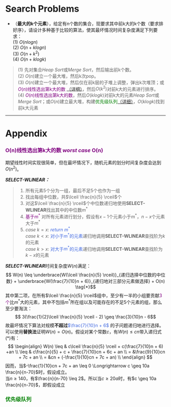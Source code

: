<script type="text/x-mathjax-config">
  MathJax.Hub.Config({
    tex2jax: {
      inlineMath: [ ['$','$'], ["\\(","\\)"] ],
      processEscapes: true
    }
  });
</script>
<script src="https://cdn.mathjax.org/mathjax/latest/MathJax.js?config=TeX-AMS-MML_HTMLorMML" type="text/javascript"></script>

# Search Problems
- （**最大的k个元素**），给定有n个数的集合，现要求其中前k大的k个数（要求排好序），请设计多种基于比较的算法，使其最坏情况时间复杂度满足下列要求：<br>(1) $O(nlogn)$ <br> (2) $O(n+klogn)$ <br> (3) $O(n+k^2)$ <br> (4) $O(n+klogk)$ 

> (1) 先对集合*Heap Sort*或*Merge Sort*，然后输出前k个数。<br>
> (2) $O(n)$建立一个最大堆，然后k次pop。<br>
> (3) $O(n)$建立一个最大堆，然后仅在前k层的子堆上调整，弹出k次堆顶；或<font color="purple">$O(n)$线性选出第k大的数</font> [（详细）](#-on线性选出第k大的数-worst-case-on--)，然后$O(k^2)$对前k大的元素进行排序。<br>
> (4) <font color="purple">$O(n)$线性选出第k大的数</font>，然后$O(klogk)$对前k大的元素*Heap Sort*或*Merge Sort*；或$O(n)$建立最大堆，构建<font color="green">优先级队列[（详细）](#优先级队列-)</font>，$O(klogk)$找到前k大元素

---

# Appendix

### <font color="purple"> O(n)线性选出第k大的数 *worst case* O(n)  </font>

期望线性时间实现很简单，但在最坏情况下，随机元素的划分时间复杂度会达到$O(n^2)$。<br>

***SELECT-WLINEAR：*** <br>

> 1.  所有元素5个分为一组，最后不足5个也作为一组<br>
> 2.  找出每组中位数，共$\lceil \frac{n}{5} \rceil$个
> 3.  对这$\lceil \frac{n}{5} \rceil$个中位数递归地使用**SELECT-WLINEAR**找出其中的中位数$m^*$ <br>
> 4.  <font color="purple">基于$m^*$ </font>对所有元素进行划分，假设有$x-1$个元素小于$m^*$，$n-x$个元素大于$m^*$ <br>
> 5.  *case* $k = x$: <font color="RoyalBlue">*return* $m^*$ </font> <br>
>    *case* $k < x$: <font color="RoyalBlue">对小于$m^*$的元素</font>递归地调用**SELECT-WLINEAR**查找阶为$k$的元素 <br>
>    *case* $k > x$: <font color="RoyalBlue">对大于$m^*$的元素</font>递归地调用**SELECT-WLINEAR**查找阶为$k-x$的元素 <br>      
    
***SELECT-WLINEAR***时间复杂度$W(n)$满足： <br>
$$ W(n) \leq \underbrace{W(\lceil \frac{n}{5} \rceil)}_{递归选择中位数的中位数} + \underbrace{W(\frac{7}{10}n + 6)}_{递归地对三部分元素做选择} + O(n) \tag{*}$$
其中第二项，在所有$\lceil \frac{n}{5} \rceil$组中，至少有一半的小组要贡献<font color="purple">3个</font>比$m^*$大的元素，其中不包括$m^*$所在组以及可能存在的不足5个元素的组，那么至少要淘汰：
$$ 3(\frac{1}{2}\lceil \frac{n}{5} \rceil - 2) \geq \frac{3}{10}n - 6$$
故最坏情况下算法对规模**不超过**<font color="RoyalBlue">$\frac{7}{10}n + 6$ </font>的子问题递归地进行选择。 <br>
可以使用**替换法**证明$W(n) = O(n)$。假设对某个常数$c$，有$W(n) \leq cn$带入递归式$(*)$有：
$$ 
\begin{align}
W(n) \leq & c\lceil \frac{n}{5} \rceil + c(\frac{7}{10}n + 6) +an \\
\leq & c\frac{n}{5} + c + \frac{7}{10}cn + 6c + an \\
= &\frac{9}{10}cn + 7c + an \\
= &cn + (-\frac{1}{10}cn + 7c + an) \\
\end{align}
$$
因而，当$-\frac{1}{10}cn + 7c + an \leq 0 \Longrightarrow c \geq 10a \frac{n}{n-70}$时，假设成立。<br>
当$n \geq 140$，有$\frac{n}{n-70} \leq 2$。所以当$c \geq 20a$时，有$c \geq 10a \frac{n}{n-70}$，即假设成立

### <font color="green">优先级队列 </font>
